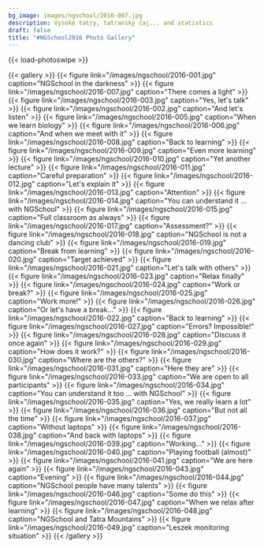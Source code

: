 ```yaml
---
bg_image: images/ngschool/2016-007.jpg
description: Vysoké tatry, tatranský čaj... and statistics
draft: false
title: "#NGSchool2016 Photo Gallery"
---
```


{{< load-photoswipe >}}

{{< gallery >}}
  {{< figure link="/images/ngschool/2016-001.jpg" caption="NGSchool in the darkness" >}}
  {{< figure link="/images/ngschool/2016-007.jpg" caption="There comes a light" >}}
  {{< figure link="/images/ngschool/2016-003.jpg" caption="Yes, let's talk" >}}
  {{< figure link="/images/ngschool/2016-002.jpg" caption="And let's listen" >}}
  {{< figure link="/images/ngschool/2016-005.jpg" caption="When we learn biology" >}}
  {{< figure link="/images/ngschool/2016-006.jpg" caption="And when we meet with it" >}}
  {{< figure link="/images/ngschool/2016-008.jpg" caption="Back to learning" >}}
  {{< figure link="/images/ngschool/2016-009.jpg" caption="Even more learning" >}}
  {{< figure link="/images/ngschool/2016-010.jpg" caption="Yet another lecture" >}}
  {{< figure link="/images/ngschool/2016-011.jpg" caption="Careful preparation" >}}
  {{< figure link="/images/ngschool/2016-012.jpg" caption="Let's explain it" >}}
  {{< figure link="/images/ngschool/2016-013.jpg" caption="Attention" >}}
  {{< figure link="/images/ngschool/2016-014.jpg" caption="You can understand it ... with NGSchool" >}}
  {{< figure link="/images/ngschool/2016-015.jpg" caption="Full classroom as always" >}}
  {{< figure link="/images/ngschool/2016-017.jpg" caption="Assessment?" >}}
  {{< figure link="/images/ngschool/2016-018.jpg" caption="NGSchool is not a dancing club" >}}
  {{< figure link="/images/ngschool/2016-019.jpg" caption="Break from learning" >}}
  {{< figure link="/images/ngschool/2016-020.jpg" caption="Target achieved" >}}
  {{< figure link="/images/ngschool/2016-021.jpg" caption="Let's talk with others" >}}
  {{< figure link="/images/ngschool/2016-023.jpg" caption="Relax finally" >}}
  {{< figure link="/images/ngschool/2016-024.jpg" caption="Work or break?" >}}
  {{< figure link="/images/ngschool/2016-025.jpg" caption="Work more!" >}}
  {{< figure link="/images/ngschool/2016-026.jpg" caption="Or let's have a break..." >}}
  {{< figure link="/images/ngschool/2016-022.jpg" caption="Back to learning" >}}
  {{< figure link="/images/ngschool/2016-027.jpg" caption="Errors? Impossible!" >}}
  {{< figure link="/images/ngschool/2016-028.jpg" caption="Discuss it once again" >}}
  {{< figure link="/images/ngschool/2016-029.jpg" caption="How does it work?" >}}
  {{< figure link="/images/ngschool/2016-030.jpg" caption="Where are the others?" >}}
  {{< figure link="/images/ngschool/2016-031.jpg" caption="Here they are" >}}
  {{< figure link="/images/ngschool/2016-033.jpg" caption="We are open to all participants" >}}
  {{< figure link="/images/ngschool/2016-034.jpg" caption="You can understand it too ... with NGSchool" >}}
  {{< figure link="/images/ngschool/2016-035.jpg" caption="Yes, we really learn a lot" >}}
  {{< figure link="/images/ngschool/2016-036.jpg" caption="But not all the time" >}}
  {{< figure link="/images/ngschool/2016-037.jpg" caption="Without laptops" >}}
  {{< figure link="/images/ngschool/2016-038.jpg" caption="And back with laptops" >}}
  {{< figure link="/images/ngschool/2016-039.jpg" caption="Working..." >}}
  {{< figure link="/images/ngschool/2016-040.jpg" caption="Playing football (almost)" >}}
  {{< figure link="/images/ngschool/2016-041.jpg" caption="We are here again" >}}
  {{< figure link="/images/ngschool/2016-043.jpg" caption="Evening" >}}
  {{< figure link="/images/ngschool/2016-044.jpg" caption="NGSchool people have many talents" >}}
  {{< figure link="/images/ngschool/2016-046.jpg" caption="Some do this" >}}
  {{< figure link="/images/ngschool/2016-047.jpg" caption="When we relax after learning" >}}
  {{< figure link="/images/ngschool/2016-048.jpg" caption="NGSchool and Tatra Mountains" >}}
  {{< figure link="/images/ngschool/2016-049.jpg" caption="Leszek monitoring situation" >}}
{{< /gallery >}}
